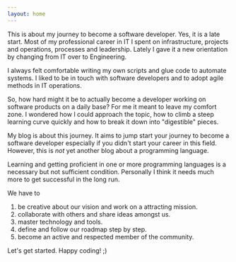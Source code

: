 ```yaml
---
layout: home
---
```


This is about my journey to become a software developer. Yes, it is a late start. 
Most of my professional career in IT I spent on infrastructure, projects and 
operations, processes and leadership. Lately I gave it a new orientation 
by changing from IT over to Engineering.

I always felt comfortable writing my own scripts and glue code to automate 
systems. I liked to be in touch with software developers and to adopt agile 
methods in IT operations.

So, how hard might it be to actually become a developer working on software 
products on a daily base? For me it meant to leave my comfort zone. I wondered 
how I could approach the topic, how to climb a steep learning curve quickly 
and how to break it down into "digestible" pieces.

My blog is about this journey. It aims to jump start your journey to become 
a software developer especially if you didn't start your career in this field. 
However, this is _not_ yet another blog about a programming language.

Learning and getting proficient in one or more programming languages is a 
necessary but not sufficient condition. Personally I think it needs much more 
to get successful in the long run.

<a name="what it takes to become a software developer"></a>
We have to 

1. be creative about our vision and work on a attracting mission.
2. collaborate with others and share ideas amongst us.
3. master technology and tools.
4. define and follow our roadmap step by step.
5. become an active and respected member of the community.

Let's get started. Happy coding! ;)